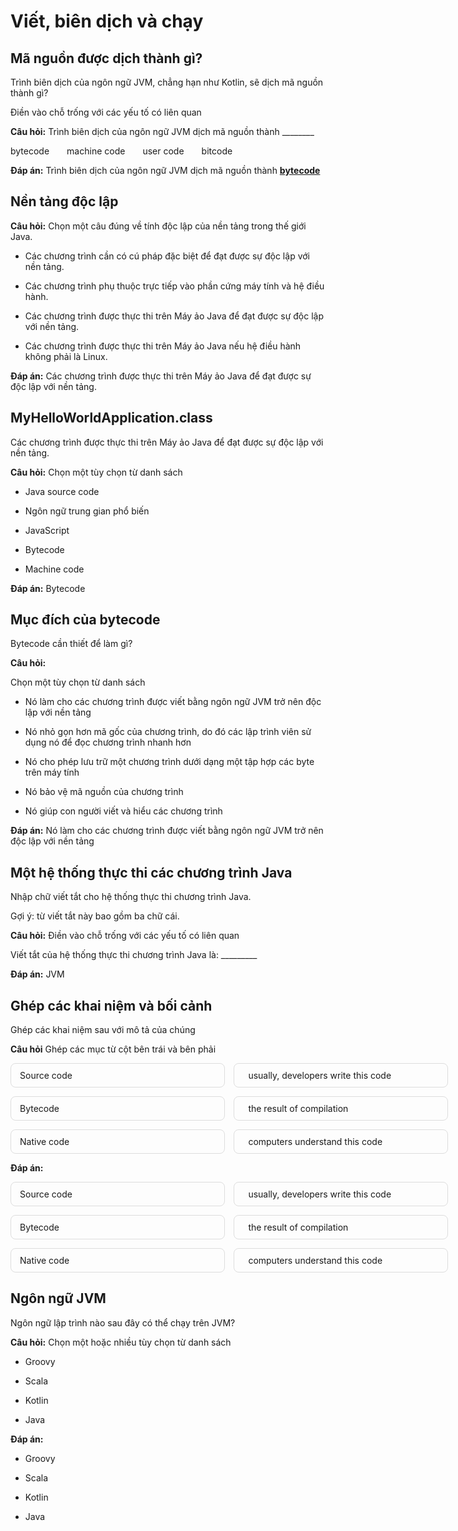 # Viết, biên dịch và chạy

## Mã nguồn được dịch thành gì?

Trình biên dịch của ngôn ngữ JVM, chẳng hạn như Kotlin, sẽ dịch mã nguồn thành gì?

Điền vào chỗ trống với các yếu tố có liên quan

**Câu hỏi:** Trình biên dịch của ngôn ngữ JVM dịch mã nguồn thành ________

<div style = "display: flex; gap: 2em"><span>bytecode</span><span>machine code</span><span>user code</span><span>bitcode</span></div>

**Đáp án:** Trình biên dịch của ngôn ngữ JVM dịch mã nguồn thành <u> **bytecode** </u>

## Nền tảng độc lập

**Câu hỏi:** Chọn một câu đúng về tính độc lập của nền tảng trong thế giới Java.

- Các chương trình cần có cú pháp đặc biệt để đạt được sự độc lập với nền tảng.

- Các chương trình phụ thuộc trực tiếp vào phần cứng máy tính và hệ điều hành.

- Các chương trình được thực thi trên Máy ảo Java để đạt được sự độc lập với nền tảng.

- Các chương trình được thực thi trên Máy ảo Java nếu hệ điều hành không phải là Linux.

**Đáp án:** Các chương trình được thực thi trên Máy ảo Java để đạt được sự độc lập với nền tảng.

## MyHelloWorldApplication.class

Các chương trình được thực thi trên Máy ảo Java để đạt được sự độc lập với nền tảng.

**Câu hỏi:** Chọn một tùy chọn từ danh sách

- Java source code

- Ngôn ngữ trung gian phổ biến

- JavaScript

- Bytecode

- Machine code

**Đáp án:** Bytecode

## Mục đích của bytecode

Bytecode cần thiết để làm gì?

**Câu hỏi:**

Chọn một tùy chọn từ danh sách

- Nó làm cho các chương trình được viết bằng ngôn ngữ JVM trở nên độc lập với nền tảng

- Nó nhỏ gọn hơn mã gốc của chương trình, do đó các lập trình viên sử dụng nó để đọc chương trình nhanh hơn

- Nó cho phép lưu trữ một chương trình dưới dạng một tập hợp các byte trên máy tính

- Nó bảo vệ mã nguồn của chương trình

- Nó giúp con người viết và hiểu các chương trình

**Đáp án:** Nó làm cho các chương trình được viết bằng ngôn ngữ JVM trở nên độc lập với nền tảng

## Một hệ thống thực thi các chương trình Java

Nhập chữ viết tắt cho hệ thống thực thi chương trình Java.

Gợi ý: từ viết tắt này bao gồm ba chữ cái.

**Câu hỏi:** Điền vào chỗ trống với các yếu tố có liên quan

Viết tắt của hệ thống thực thi chương trình Java là: _________

**Đáp án:** JVM

## Ghép các khai niệm và bối cảnh

Ghép các khai niệm sau với mô tả của chúng

**Câu hỏi** Ghép các mục từ cột bên trái và bên phải

<link rel="stylesheet" href="https://cdnjs.cloudflare.com/ajax/libs/font-awesome/6.5.0/css/all.min.css">

<div style="display: flex; flex-direction: column; gap: 1em; width: 700px;">

  <!-- Row 1 -->
  <div style="display: flex; gap: 1em;">
    <div style="flex: 1; border: 1px solid #ddd; border-radius: 8px; padding: 10px 14px;">
      Source code
    </div>
    <div style="flex: 1; border: 1px solid #ddd; border-radius: 8px; padding: 10px 14px; display: flex; justify-content: space-between; align-items: center;">
      <div style="display: flex; align-items: center; gap: 0.6em;">
        <i class="fa-solid fa-grip-vertical" style="cursor: grab; color: #666;"></i>
        <span>usually, developers write this code</span>
      </div>
      <div style="display: flex; flex-direction: column; gap: 2px;">
        <i class="fa-solid fa-chevron-up" style="cursor: pointer; color: #777;"></i>
        <i class="fa-solid fa-chevron-down" style="cursor: pointer; color: #777;"></i>
      </div>
    </div>
  </div>

  <!-- Row 2 -->
  <div style="display: flex; gap: 1em;">
    <div style="flex: 1; border: 1px solid #ddd; border-radius: 8px; padding: 10px 14px;">
      Bytecode
    </div>
    <div style="flex: 1; border: 1px solid #ddd; border-radius: 8px; padding: 10px 14px; display: flex; justify-content: space-between; align-items: center;">
      <div style="display: flex; align-items: center; gap: 0.6em;">
        <i class="fa-solid fa-grip-vertical" style="cursor: grab; color: #666;"></i>
        <span>the result of compilation</span>
      </div>
      <div style="display: flex; flex-direction: column; gap: 2px;">
        <i class="fa-solid fa-chevron-up" style="cursor: pointer; color: #777;"></i>
        <i class="fa-solid fa-chevron-down" style="cursor: pointer; color: #777;"></i>
      </div>
    </div>
  </div>

  <!-- Row 3 -->
  <div style="display: flex; gap: 1em;">
    <div style="flex: 1; border: 1px solid #ddd; border-radius: 8px; padding: 10px 14px;">
      Native code
    </div>
    <div style="flex: 1; border: 1px solid #ddd; border-radius: 8px; padding: 10px 14px; display: flex; justify-content: space-between; align-items: center;">
      <div style="display: flex; align-items: center; gap: 0.6em;">
        <i class="fa-solid fa-grip-vertical" style="cursor: grab; color: #666;"></i>
        <span>computers understand this code</span>
      </div>
      <div style="display: flex; flex-direction: column; gap: 2px;">
        <i class="fa-solid fa-chevron-up" style="cursor: pointer; color: #777;"></i>
        <i class="fa-solid fa-chevron-down" style="cursor: pointer; color: #777;"></i>
      </div>
    </div>
  </div>

</div>

**Đáp án:** 

<link rel="stylesheet" href="https://cdnjs.cloudflare.com/ajax/libs/font-awesome/6.5.0/css/all.min.css">

<div style="display: flex; flex-direction: column; gap: 1em; width: 700px;">

  <!-- Row 1 -->
  <div style="display: flex; gap: 1em;">
    <div style="flex: 1; border: 1px solid #ddd; border-radius: 8px; padding: 10px 14px;">
      Source code
    </div>
    <div style="flex: 1; border: 1px solid #ddd; border-radius: 8px; padding: 10px 14px; display: flex; justify-content: space-between; align-items: center;">
      <div style="display: flex; align-items: center; gap: 0.6em;">
        <i class="fa-solid fa-grip-vertical" style="cursor: grab; color: #666;"></i>
        <span>usually, developers write this code</span>
      </div>
      <div style="display: flex; flex-direction: column; gap: 2px;">
        <i class="fa-solid fa-chevron-up" style="cursor: pointer; color: #777;"></i>
        <i class="fa-solid fa-chevron-down" style="cursor: pointer; color: #777;"></i>
      </div>
    </div>
  </div>

  <!-- Row 2 -->
  <div style="display: flex; gap: 1em;">
    <div style="flex: 1; border: 1px solid #ddd; border-radius: 8px; padding: 10px 14px;">
      Bytecode
    </div>
    <div style="flex: 1; border: 1px solid #ddd; border-radius: 8px; padding: 10px 14px; display: flex; justify-content: space-between; align-items: center;">
      <div style="display: flex; align-items: center; gap: 0.6em;">
        <i class="fa-solid fa-grip-vertical" style="cursor: grab; color: #666;"></i>
        <span>the result of compilation</span>
      </div>
      <div style="display: flex; flex-direction: column; gap: 2px;">
        <i class="fa-solid fa-chevron-up" style="cursor: pointer; color: #777;"></i>
        <i class="fa-solid fa-chevron-down" style="cursor: pointer; color: #777;"></i>
      </div>
    </div>
  </div>

  <!-- Row 3 -->
  <div style="display: flex; gap: 1em;">
    <div style="flex: 1; border: 1px solid #ddd; border-radius: 8px; padding: 10px 14px;">
      Native code
    </div>
    <div style="flex: 1; border: 1px solid #ddd; border-radius: 8px; padding: 10px 14px; display: flex; justify-content: space-between; align-items: center;">
      <div style="display: flex; align-items: center; gap: 0.6em;">
        <i class="fa-solid fa-grip-vertical" style="cursor: grab; color: #666;"></i>
        <span>computers understand this code</span>
      </div>
      <div style="display: flex; flex-direction: column; gap: 2px;">
        <i class="fa-solid fa-chevron-up" style="cursor: pointer; color: #777;"></i>
        <i class="fa-solid fa-chevron-down" style="cursor: pointer; color: #777;"></i>
      </div>
    </div>
  </div>

</div>

## Ngôn ngữ JVM

Ngôn ngữ lập trình nào sau đây có thể chạy trên JVM?

**Câu hỏi:** Chọn một hoặc nhiều tùy chọn từ danh sách

- Groovy

- Scala

- Kotlin

- Java

**Đáp án:**

- Groovy

- Scala

- Kotlin

- Java
